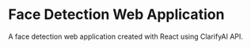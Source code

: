 # Face Detection Web Application

A face detection web application created with React using ClarifyAI API.